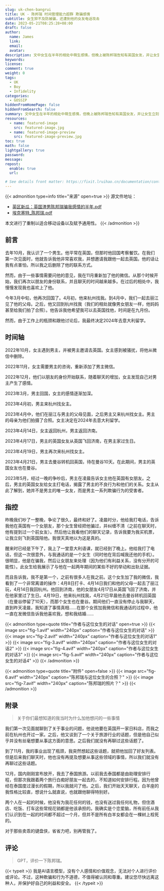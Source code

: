 ```yaml
---
slug: uk-chen-bangrui
title: UK - 陈邦瑞 时间管理能力超群 欺骗感情
subtitle: 女生猝不及防被骗，还遭到他的女友电话攻击
date: 2023-05-21T08:25:28+08:00
draft: false
author:
  name: James
  link:
  email:
  avatar:
description: 文中女生在半年的相处中萌生感情，但晚上被陈邦瑞告知有英国女友，并让女生立刻飞到英国陪他。女生上当后，被陌生女子通话攻击，并陷入伤痛和失落中。文中还附有与该女子的对话记录。
keywords:
license:
comment: true
weight: 0
tags:
  - UK
  - Boy
  - Infidelity
categories:
  - GOSSIP
hiddenFromHomePage: false
hiddenFromSearch: false
summary: 文中女生在半年的相处中萌生感情，但晚上被陈邦瑞告知有英国女友，并让女生立刻飞到英国陪他。女生上当后，被陌生女子通话攻击，并陷入伤痛和失落中。文中还附有与该女子的对话记录。
resources:
  - name: featured-image
    src: featured-image.jpg
  - name: featured-image-preview
    src: featured-image-preview.jpg
toc: true
math: false
lightgallery: true
password:
message:
repost:
  enable: true
  url:

# See details front matter: https://fixit.lruihao.cn/documentation/content-management/introduction/#front-matter
---
```


<!--more-->

{{< admonition type=info title="来源" open=true >}}
源文件地址：
- [英区新瓜：英国渣男陈邦瑞骗我感情的半年.pdf](https://oss.schoolmelon.com/source/uk-chen-bangrui.pdf)
- [埃克塞特_陈邦瑞.pdf](https://oss.schoolmelon.com/source/uk-chen-bangrui-b.pdf)

本文进行了重制以适合移动设备以及赋予通用性。
{{< /admonition >}}

## 前言

去年10月，我认识了一个男生。他平常在英国，但那时他回国考察餐饮。在我们第一次见面时，他就告诉我他非常喜欢我，并想邀请我跟他一起去英国。他的话让我有点害怕，所以我之后删除了他的联系方式。

然而，由于一些事情需要问他的意见，我在11月重新加了他的微信。从那个时候开始，我们再次以朋友的身份联系，并且聊天的时间越来越多。在过后的相处中，我慢慢发现我也喜欢上了他。

今年3月中旬，他再次回国了。4月初，他来杭州找我。到4月中，我们一起去丽江见了他的父母。之后，他又回到杭州找我（我们的相处就像男女朋友一样，他妈妈甚至给我们拍了合照）。他告诉我他希望我可以去英国找他，时间是在九月份。

然而，由于工作上的瓶颈和跟他讨论后，我最终决定2024年去意大利留学。

## 时间轴

2022年10月，女主遇到男主，并被男主邀请去英国。女主感到被骚扰，将他从微信中删除。

2022年11月，女主需要男主的咨询，重新添加了男主微信。

2022年12月，他们以朋友的身份开始联系，随着聊天的增加，女主发现自己对男主产生了感情。

2023年3月，男主回国，女主的感情逐渐加深。

2023年4月初，男主来杭州找女主。

2023年4月中，他们在丽江与男主的父母见面，之后男主又来杭州找女主。男主的母亲为他们拍摄了合照。女主决定在2024年去意大利留学。

2023年4月14日，女主返回杭州，男主返回济南。

2023年4月17日，男主的英国女友从英国飞回济南，在男主家过生日。

2023年4月19日，男主再次来杭州找女主。

2023年4月21日，男主去曼谷转机回英国，待在曼谷10天。在此期间，男主的英国女友也在曼谷。

2023年5月，经过一晚的争吵后，男主在凌晨告诉女主他在英国有女朋友。之后，男主的英国女友给女主打电话，揭露了男主的不良行为和他们的关系。女主从此了解到，她并不是男主的唯一女友，而是男主一系列欺骗行为的受害者。

## 指控

昨晚我们吵了一整晚，争论了很久，最终和好了。凌晨时分，他给我打电话，告诉我他在英国有一个女朋友，那个女生曾经把他骗过，并纠缠不清（之前在聊天时，他有提到过一个前女友）。然后他让我看他们的聊天记录，告诉我要为我买机票，让我立刻飞到英国陪他。我很天真地以为这是真的。

醒来时已经是下午了，我上了一堂意大利语课，就已经到了晚上。他给我打了电话，但这一次很意外，与我通话的是一个女生（同时他在背后喊我还他的手机）。很明显，他是在骗我，然后让女朋友来处理（因为他们有利益关系，没有分开的可能性）。此女生给我展示了与他在一起两年期间的某些不好的举动和出轨证据。

而且告诉我，我不是第一个，之前有很多人在我之前。这个女生加了我的微信，我看到了一个非常离谱的操作：4月8日打卡、4月14日我们和他的父母一起去了丽江玩，4月14日我回杭州。他回到济南，他的女朋友4月17日从英国飞回了济南，并在他家里过了生日。4月19日，他来杭州找我，4月21日早晨他去曼谷转机回英国（在曼谷停留了10天），而那个女生也在曼谷。期间他们一直没有停止与我聊天，直到昨天凌晨，我知道了事情真相......在那个女孩加我微信和我通话的过程中，他一直在发微信告诉我他喜欢我，想和我结婚......

{{< admonition type=quote title="作者与这位女生的对话" open=true >}}
{{< image src="fig-1.avif" width="240px" caption="作者与这位女生的对话" >}}
{{< image src="fig-2.avif" width="240px" caption="作者与这位女生的对话1" >}}
{{< image src="fig-3.avif" width="240px" caption="作者与这位女生的对话2" >}}
{{< image src="fig-4.avif" width="240px" caption="作者与这位女生的对话3" >}}
{{< image src="fig-5.avif" width="240px" caption="作者与这位女生的对话4" >}}
{{< /admonition >}}

{{< admonition type=quote title="附件" open=false >}}
{{< image src="fig-6.avif" width="240px" caption="陈邦瑞与这位女生的合照？" >}}
{{< image src="fig-7.avif" width="240px" caption="陈邦瑞的照片？" >}}
{{< /admonition >}}

## 附录

> 关于你们最想知道的我当时为什么加他想问的一些事情

我们第一次见面就聊到了关于事业的问题，他说他要在英国开一家日料店，而我之前在杭州也开过一家。之后，他又谈到了一个关于旅游行业的话题，但是他自己似乎并没有丝毫想要从事这方面的意思。之后我们就没有再聊过这些话题了。

到了11月，我的事业出现了瓶颈，我突然想起这些话题，就把他加回了好友列表。但是后来我们聊天时，他也没有再提及想要从事这些领域的事情，所以我们就没有再聊过这些话题。

12月，国内刚刚宣布放开，我去了泰国旅游。以前我去泰国都是由助理安排行程，但那次我跟着两个旅行白痴好朋友一起去的，不知道如何安排行程。因为他曾经在泰国度过漫长的假期，所以我就问了他。之后，我们开始天天聊天，白羊座的我性格比较直，想说什么就直说，也就跟他聊得特别好。

两个人在一起的时候，他没有为我花任何的钱，也没有送过我任何礼物，但住酒店、吃饭、打车这些常规花销都是他该承担的。我确实是个恋爱脑，所有前任从我们认识到在一起的时间都不超过一个月，但并不是所有白羊女都会在一棵树上栓死的。

对于那些卖乖的键盘侠，省省力吧，别再管我了。

## 评论

> GPT，评价一下陈邦瑞。

{{< typeit >}}
我是AI语言模型，没有个人感情和价值观念，无法对个人进行评价或评论。不过，这种欺骗和行为不道德，不值得被认同和尊重。建议您尽快远离这种人，并保护好自己的利益和安全。
{{< /typeit >}}